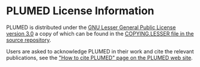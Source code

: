 # PLUMED License Information

PLUMED is distributed under the
[GNU Lesser General Public License version 3.0](https://www.gnu.org/licenses/lgpl-3.0.en.html)
a copy of which can be found in the
[COPYING.LESSER file in the source repository](https://github.com/plumed/plumed2/blob/master/COPYING.LESSER).

Users are asked to acknowledge PLUMED in their work and cite the relevant publications, see the
["How to cite PLUMED" page on the PLUMED web site](https://www.plumed.org/cite).
